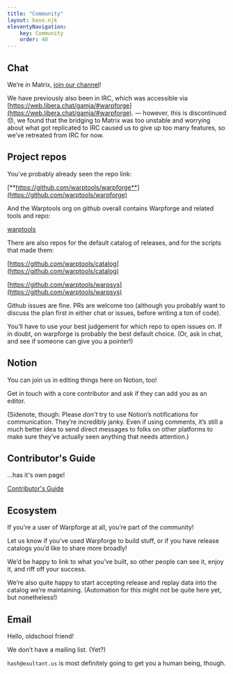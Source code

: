```yaml
---
title: "Community"
layout: base.njk
eleventyNavigation: 
    key: Community
    order: 40
---
```

## Chat

We’re in Matrix, [join our channel](https://matrix.to/#/#warpforge:matrix.org)!

We have previously also been in IRC, which was accessible via [https://web.libera.chat/gamja/#warpforge](https://web.libera.chat/gamja/#warpforge). — however, this is discontinued 😞, we found that the bridging to Matrix was too unstable and worrying about what got replicated to IRC caused us to give up too many features, so we’ve retreated from IRC for now.

## Project repos

You’ve probably already seen the repo link:

[**https://github.com/warptools/warpforge**](https://github.com/warptools/warpforge)

And the Warptools org on github overall contains Warpforge and related tools and repo:

[warptools](https://github.com/warptools/)

There are also repos for the default catalog of releases, and for the scripts that made them:

[https://github.com/warptools/catalog](https://github.com/warptools/catalog)

[https://github.com/warptools/warpsys](https://github.com/warptools/warpsys)

Github issues are fine.  PRs are welcome too (although you probably want to discuss the plan first in either chat or issues, before writing a ton of code).

You’ll have to use your best judgement for which repo to open issues on.  If in doubt, on warpforge is probably the best default choice.  (Or, ask in chat, and see if someone can give you a pointer!)

## Notion

You can join us in editing things here on Notion, too!

Get in touch with a core contributor and ask if they can add you as an editor.

(Sidenote, though: Please *don’t* try to use Notion’s notifications for communication.  They’re incredibly janky.  Even if using comments, it’s still a much better idea to send direct messages to folks on other platforms to make sure they’ve actually seen anything that needs attention.)

## Contributor's Guide

…has it's own page!

[Contributor's Guide](/contributors/)

## Ecosystem

If you’re a user of Warpforge at all, you’re part of the community!

Let us know if you’ve used Warpforge to build stuff, or if you have release catalogs you’d like to share more broadly!

We’d be happy to link to what you’ve built, so other people can see it, enjoy it, and riff off your success.

We’re also quite happy to start accepting release and replay data into the catalog we’re maintaining.  (Automation for this might not be quite here yet, but nonetheless!)

## Email

Hello, oldschool friend!

We don’t have a mailing list.  (Yet?)

`hash@exultant.us` is most definitely going to get you a human being, though.